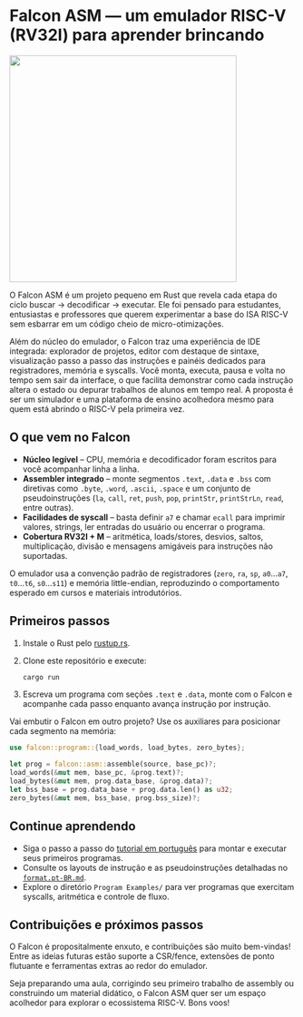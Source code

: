 # Falcon ASM — um emulador RISC-V (RV32I) para aprender brincando
<img src="https://github.com/user-attachments/assets/b0a9c716-3750-4aba-85f0-6957d2b510fc" height="400"/>

O Falcon ASM é um projeto pequeno em Rust que revela cada etapa do ciclo buscar → decodificar → executar. Ele foi pensado para
estudantes, entusiastas e professores que querem experimentar a base do ISA RISC-V sem esbarrar em um código cheio de
micro-otimizações.

Além do núcleo do emulador, o Falcon traz uma experiência de IDE integrada: explorador de projetos, editor com destaque de
sintaxe, visualização passo a passo das instruções e painéis dedicados para registradores, memória e syscalls. Você monta,
executa, pausa e volta no tempo sem sair da interface, o que facilita demonstrar como cada instrução altera o estado ou
depurar trabalhos de alunos em tempo real. A proposta é ser um simulador e uma plataforma de ensino acolhedora mesmo para quem
está abrindo o RISC-V pela primeira vez.

## O que vem no Falcon

- **Núcleo legível** – CPU, memória e decodificador foram escritos para você acompanhar linha a linha.
- **Assembler integrado** – monte segmentos `.text`, `.data` e `.bss` com diretivas como `.byte`, `.word`, `.ascii`, `.space`
  e um conjunto de pseudoinstruções (`la`, `call`, `ret`, `push`, `pop`, `printStr`, `printStrLn`, `read`, entre outras).
- **Facilidades de syscall** – basta definir `a7` e chamar `ecall` para imprimir valores, strings, ler entradas do usuário ou
  encerrar o programa.
- **Cobertura RV32I + M** – aritmética, loads/stores, desvios, saltos, multiplicação, divisão e mensagens amigáveis para
  instruções não suportadas.

O emulador usa a convenção padrão de registradores (`zero`, `ra`, `sp`, `a0`…`a7`, `t0`…`t6`, `s0`…`s11`) e memória
little-endian, reproduzindo o comportamento esperado em cursos e materiais introdutórios.

## Primeiros passos

1. Instale o Rust pelo [rustup.rs](https://rustup.rs).
2. Clone este repositório e execute:

   ```bash
   cargo run
   ```

3. Escreva um programa com seções `.text` e `.data`, monte com o Falcon e acompanhe cada passo enquanto avança instrução por
   instrução.

Vai embutir o Falcon em outro projeto? Use os auxiliares para posicionar cada segmento na memória:

```rust
use falcon::program::{load_words, load_bytes, zero_bytes};

let prog = falcon::asm::assemble(source, base_pc)?;
load_words(&mut mem, base_pc, &prog.text)?;
load_bytes(&mut mem, prog.data_base, &prog.data)?;
let bss_base = prog.data_base + prog.data.len() as u32;
zero_bytes(&mut mem, bss_base, prog.bss_size)?;
```

## Continue aprendendo

- Siga o passo a passo do [tutorial em português](Tutorial-pt.md) para montar e executar seus primeiros programas.
- Consulte os layouts de instrução e as pseudoinstruções detalhadas no [`format.pt-BR.md`](format.pt-BR.md).
- Explore o diretório `Program Examples/` para ver programas que exercitam syscalls, aritmética e controle de fluxo.

## Contribuições e próximos passos

O Falcon é propositalmente enxuto, e contribuições são muito bem-vindas! Entre as ideias futuras estão suporte a CSR/fence,
extensões de ponto flutuante e ferramentas extras ao redor do emulador.

Seja preparando uma aula, corrigindo seu primeiro trabalho de assembly ou construindo um material didático, o Falcon ASM quer ser
um espaço acolhedor para explorar o ecossistema RISC-V. Bons voos!
